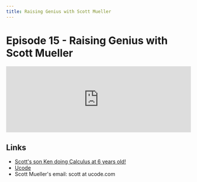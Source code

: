 ```yaml
---
title: Raising Genius with Scott Mueller
---
```


# Episode 15 - Raising Genius with Scott Mueller

<iframe src="https://omny.fm/shows/future-of-coding/1-5-raising-genius-with-scott-mueller/embed" width="100%" height="180" frameborder="0"></iframe>

## Links

*   [Scott's son Ken doing Calculus at 6 years old!](https://www.youtube.com/watch?v=5AEmMlMuda8)
*   [Ucode](http://ucode.com)
*   Scott Mueller's email: scott at ucode.com